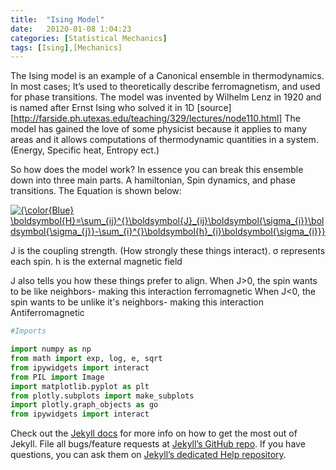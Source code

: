 ```yaml
---
title:  "Ising Model"
date:   20120-01-08 1:04:23
categories: [Statistical Mechanics]
tags: [Ising],[Mechanics]
---
```


The Ising model is an example of a Canonical ensemble in thermodynamics. In most cases; It’s used to theoretically describe ferromagnetism, and used for phase transitions.
The model was invented by Wilhelm Lenz in 1920 and is named after Ernst Ising who solved it in 1D [source] [http://farside.ph.utexas.edu/teaching/329/lectures/node110.html]
The model has gained the love of some physicist because it applies to many areas and it allows computations of thermodynamic quantities in a system. (Energy, Specific heat, Entropy ect.)


So how does the model work? In essence you can break this ensemble down into three main parts. A hamiltonian, Spin dynamics, and phase transitions.
The Equation is shown below:

<a href="https://www.codecogs.com/eqnedit.php?latex={\color{Blue}&space;\boldsymbol{H}=\sum_{ij}^{}\boldsymbol{J}_{ij}\boldsymbol{\sigma_{i}}\boldsymbol{\sigma_{j}}-\sum_{i}^{}\boldsymbol{h}_{i}\boldsymbol{\sigma_{i}}}" target="_blank"><img src="https://latex.codecogs.com/svg.latex?{\color{Blue}&space;\boldsymbol{H}=\sum_{ij}^{}\boldsymbol{J}_{ij}\boldsymbol{\sigma_{i}}\boldsymbol{\sigma_{j}}-\sum_{i}^{}\boldsymbol{h}_{i}\boldsymbol{\sigma_{i}}}" title="{\color{Blue} \boldsymbol{H}=\sum_{ij}^{}\boldsymbol{J}_{ij}\boldsymbol{\sigma_{i}}\boldsymbol{\sigma_{j}}-\sum_{i}^{}\boldsymbol{h}_{i}\boldsymbol{\sigma_{i}}}" /></a>

J is the coupling strength. (How strongly these things interact). 
σ represents each spin. 
h is the external magnetic field


J also tells you how these things prefer to align.
When J>0, the spin wants to be like neighbors- making this interaction ferromagnetic 
When J<0, the spin wants to be unlike it's neighbors- making this interaction Antiferromagnetic


``` python
#Imports

import numpy as np
from math import exp, log, e, sqrt
from ipywidgets import interact
from PIL import Image
import matplotlib.pyplot as plt
from plotly.subplots import make_subplots
import plotly.graph_objects as go
from ipywidgets import interact
```

Check out the [Jekyll docs][jekyll] for more info on how to get the most out of Jekyll. File all bugs/feature requests at [Jekyll’s GitHub repo][jekyll-gh]. If you have questions, you can ask them on [Jekyll’s dedicated Help repository][jekyll-help].

[jekyll]:      http://jekyllrb.com
[jekyll-gh]:   https://github.com/jekyll/jekyll
[jekyll-help]: https://github.com/jekyll/jekyll-help
